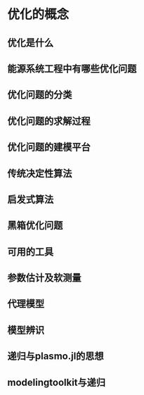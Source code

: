 # 优化的概念
## 优化是什么
## 能源系统工程中有哪些优化问题
## 优化问题的分类
## 优化问题的求解过程
## 优化问题的建模平台
## 传统决定性算法
## 启发式算法
## 黑箱优化问题
## 可用的工具
## 参数估计及软测量
## 代理模型
## 模型辨识
## 递归与plasmo.jl的思想
## modelingtoolkit与递归